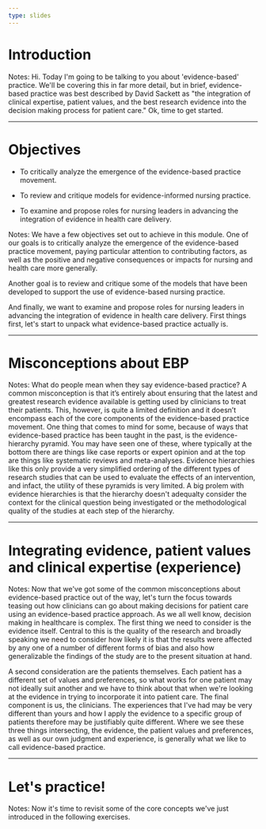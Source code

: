 ```yaml
---
type: slides
---
```


# Introduction

Notes: Hi. Today I'm going to be talking to you about 'evidence-based' practice.  We'll be covering this in far more detail, but in brief, evidence-based practice was best described by David Sackett as "the integration of clinical expertise, patient values, and the best research evidence into the decision making process for patient care." Ok, time to get started.

---

# Objectives

- To critically analyze the emergence of the evidence-based practice movement.

- To review and critique models for evidence-informed nursing practice.

- To examine and propose roles for nursing leaders in advancing the <br> integration of evidence in health care delivery.

Notes: We have a few objectives set out to achieve in this module. One of our goals is to critically analyze the emergence of the evidence-based practice movement, paying particular attention to contributing factors, as well as the positive and negative consequences or impacts for nursing and health care more generally.

Another goal is to review and critique some of the models that have been developed to support the use of evidence-based nursing practice.

And finally, we want to examine and propose roles for nursing leaders in advancing the integration of evidence in health care delivery. First things first, let's start to unpack what evidence-based practice actually is. 

---
# Misconceptions about EBP

Notes: What do people mean when they say evidence-based practice? A common misconception is that it’s entirely about ensuring that the latest and greatest research evidence available is getting used by clinicians to treat their patients. This, however, is quite a limited definition and it doesn’t encompass each of the core components of the evidence-based practice movement. One thing that comes to mind for some, because of ways that evidence-based practice has been taught in the past, is the evidence-hierarchy pyramid. You may have seen one of these, where typically at the bottom there are things like case reports or expert opinion and at the top are things like systematic reviews and meta-analyses. Evidence hierarchies like this only provide a very simplified ordering of the different types of research studies that can be used to evaluate the effects of an intervention, and infact, the utility of these pyramids is very limited. A big prolem with evidence hierarchies is that the hierarchy doesn't adequalty consider the context for the clinical question being investigated or the methodological quality of the studies at each step of the hierarchy. 

---
# Integrating evidence, patient values and clinical expertise (experience)

Notes: Now that we've got some of the common misconceptions about evidence-based practice out of the way, let's turn the focus towards teasing out how clinicians can go about making decisions for patient care using an evidence-based practice approach. As we all well know, decision making in healthcare is complex. The first thing we need to consider is the evidence itself. Central to this is the quality of the research and broadly speaking we need to consider how likely it is that the results were affected by any one of a number of different forms of bias and also how generalizable the findings of the study are to the present situation at hand. 

A second consideration are the patients themselves.  Each patient has a different set of values and preferences, so what works for one patient may not ideally suit another and we have to think about that when we're looking at the evidence in trying to incorporate it into patient care. The final component is us, the clinicians. The experiences that I've had may be very different than yours and how I apply the evidence to a specific group of patients therefore may be justifiably quite different. Where we see these three things intersecting, the evidence, the patient values and preferences, as well as our own judgment and experience, is generally what we like to call evidence-based practice.

---

# Let's practice!

Notes: Now it's time to revisit some of the core concepts we've just introduced in the following exercises.
